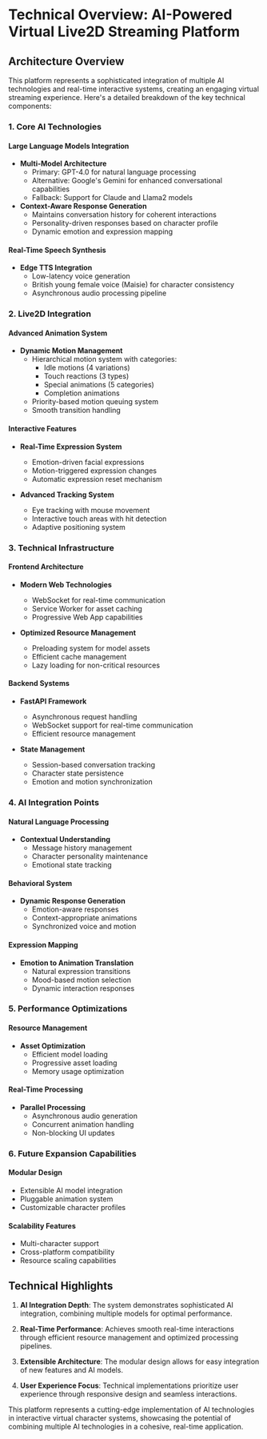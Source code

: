 # Technical Overview: AI-Powered Virtual Live2D Streaming Platform

## Architecture Overview

This platform represents a sophisticated integration of multiple AI technologies and real-time interactive systems, creating an engaging virtual streaming experience. Here's a detailed breakdown of the key technical components:

### 1. Core AI Technologies

#### Large Language Models Integration
- **Multi-Model Architecture**
  - Primary: GPT-4.0 for natural language processing
  - Alternative: Google's Gemini for enhanced conversational capabilities
  - Fallback: Support for Claude and Llama2 models
- **Context-Aware Response Generation**
  - Maintains conversation history for coherent interactions
  - Personality-driven responses based on character profile
  - Dynamic emotion and expression mapping

#### Real-Time Speech Synthesis
- **Edge TTS Integration**
  - Low-latency voice generation
  - British young female voice (Maisie) for character consistency
  - Asynchronous audio processing pipeline

### 2. Live2D Integration

#### Advanced Animation System
- **Dynamic Motion Management**
  - Hierarchical motion system with categories:
    - Idle motions (4 variations)
    - Touch reactions (3 types)
    - Special animations (5 categories)
    - Completion animations
  - Priority-based motion queuing system
  - Smooth transition handling

#### Interactive Features
- **Real-Time Expression System**
  - Emotion-driven facial expressions
  - Motion-triggered expression changes
  - Automatic expression reset mechanism

- **Advanced Tracking System**
  - Eye tracking with mouse movement
  - Interactive touch areas with hit detection
  - Adaptive positioning system

### 3. Technical Infrastructure

#### Frontend Architecture
- **Modern Web Technologies**
  - WebSocket for real-time communication
  - Service Worker for asset caching
  - Progressive Web App capabilities

- **Optimized Resource Management**
  - Preloading system for model assets
  - Efficient cache management
  - Lazy loading for non-critical resources

#### Backend Systems
- **FastAPI Framework**
  - Asynchronous request handling
  - WebSocket support for real-time communication
  - Efficient resource management

- **State Management**
  - Session-based conversation tracking
  - Character state persistence
  - Emotion and motion synchronization

### 4. AI Integration Points

#### Natural Language Processing
- **Contextual Understanding**
  - Message history management
  - Character personality maintenance
  - Emotional state tracking

#### Behavioral System
- **Dynamic Response Generation**
  - Emotion-aware responses
  - Context-appropriate animations
  - Synchronized voice and motion

#### Expression Mapping
- **Emotion to Animation Translation**
  - Natural expression transitions
  - Mood-based motion selection
  - Dynamic interaction responses

### 5. Performance Optimizations

#### Resource Management
- **Asset Optimization**
  - Efficient model loading
  - Progressive asset loading
  - Memory usage optimization

#### Real-Time Processing
- **Parallel Processing**
  - Asynchronous audio generation
  - Concurrent animation handling
  - Non-blocking UI updates

### 6. Future Expansion Capabilities

#### Modular Design
- Extensible AI model integration
- Pluggable animation system
- Customizable character profiles

#### Scalability Features
- Multi-character support
- Cross-platform compatibility
- Resource scaling capabilities

## Technical Highlights

1. **AI Integration Depth**: The system demonstrates sophisticated AI integration, combining multiple models for optimal performance.

2. **Real-Time Performance**: Achieves smooth real-time interactions through efficient resource management and optimized processing pipelines.

3. **Extensible Architecture**: The modular design allows for easy integration of new features and AI models.

4. **User Experience Focus**: Technical implementations prioritize user experience through responsive design and seamless interactions.

This platform represents a cutting-edge implementation of AI technologies in interactive virtual character systems, showcasing the potential of combining multiple AI technologies in a cohesive, real-time application.
